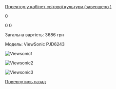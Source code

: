 ## 
[Проектор у кабінет світової культури (завершено )](/info/for-grads/проектор-у-кабінет-світової-культури/)

0

0
0

Загальна вартість: 3686 грн

Модель: ViewSonic PJD6243


![Viewsonic1](/images/info/for-grads/проектор-у-кабінет-світової-культури/ViewSonic1.jpg)



![Viewsonic2](/images/info/for-grads/проектор-у-кабінет-світової-культури/ViewSonic2.jpg)



![Viewsonic3](/images/info/for-grads/проектор-у-кабінет-світової-культури/viewsonic3.jpg)


<!-- <form action="/%D0%B4%D0%BB%D1%8F-%D0%B2%D0%B8%D0%BF%D1%83%D1%81%D0%BA%D0%BD%D0%B8%D0%BA%D1%96%D0%B2/%D0%BF%D1%80%D0%BE%D0%B5%D0%BA%D1%82%D0%BE%D1%80-%D1%83-%D0%BA%D0%B0%D0%B1%D1%96%D0%BD%D0%B5%D1%82-%D1%81%D0%B2%D1%96%D1%82%D0%BE%D0%B2%D0%BE%D1%97-%D0%BA%D1%83%D0%BB%D1%8C%D1%82%D1%83%D1%80%D0%B8" class="donateform" enctype="multipart/form-data" method="post"><input id="Email" name="Email" placeholder="email@domain.com" type="email" value="" /><input id="Name" name="Name" placeholder="Вася Пупкін" type="text" value="" /><input type="number" id="Amount" name="Amount" placeholder="100 UAH" />
<input type="hidden" id="ProjectId" name="ProjectId" value="1184" />
<input type="hidden" id="Subscribe" name="Subscribe" value="fasle" />
<input type="submit" value="Зробити внесок" />
<input name='ufprt' type='hidden' value='239048775F2400D876F7CE73F9B15DA1F3033C793DADC0BE1825091F7C26BE71EF821E341BEE8BA0B44F4EB240963A2F78F93B1464F51C2F34D679FEFB5AB7435135DECA38CFBE554EE5EE9C38FE76417369490A9E311F7E2A1B0F5D6A99DB98DD4C127BBD328449DAFCD9F9BF28CD708773D144F147A2131F83341E0DDBBAEA76A1803B0ABD2F5FE9BF51C7BB90A465' /></form> -->


[Повернутись назад](/info/for-grads/)
